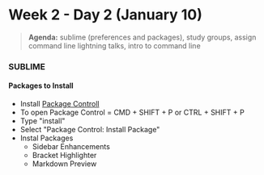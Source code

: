 # Week 2 - Day 2 (January 10)

> **Agenda:** sublime (preferences and packages), study groups, assign command line lightning talks, intro to command line

### SUBLIME
#### Packages to Install
* Install [Package Controll](https://packagecontrol.io/installation#st3)
* To open Package Control = CMD + SHIFT + P  or CTRL + SHIFT + P
* Type "install"
* Select "Package Control: Install Package"
* Instal Packages
	* Sidebar Enhancements
	* Bracket Highlighter
	* Markdown Preview
